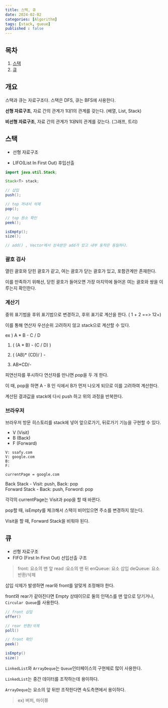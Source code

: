 ```yaml
---
title: 스택, 큐
date: 2024-02-02
categories: [Algorithm]
tags: [stack, queue]
published : false
---
```


## 목차

1.  <a href = "#stack">스택 </a>
1.  <a href = "#queue">큐 </a>

## 개요

스택과 큐는 자료구조다. 스택은 DFS, 큐는 BFS에 사용한다.

**선형 자료구조**, 자료 간의 관계가 1대1의 관계를 갖는다. (배열, List, Stack)

**비선형 자료구조**, 자료 간의 관계가 1대N의 관계를 갖는다. (그래프, 트리)

## <font id = "#stack"> 스택 </font>

- 선형 자료구조

- LIFO(List In First Out) 후입선출

```java
import java.util.Stack;

Stack<T> stack;

// 삽입
push();

// top 꺼내서 삭제
pop();

// top 원소 확인
peek();

isEmpty();
size();

// add() , Vector에서 상속받은 add가 있고 내부 동작은 동일하다.
```

### 괄호 검사

열린 괄호와 닫힌 괄호가 같고, 여는 괄호가 닫는 괄호가 있고, 포함관계만 존재한다.

이를 만족하기 위해선, 닫힌 괄호가 들어오면 가장 마지막에 들어온 여는 괄호와 쌍을 이루는지 확인한다.

### 계산기

중위 표기법을 후위 표기법으로 변경하고, 후위 표기로 계산을 한다. ( 1 + 2 ==> 12+)

이를 통해 연산자 우선순위 고려하지 않고 stack으로 계산할 수 있다.

ex ) A \* B - C / D

1. ( (A \* B) - (C / D) )

2. ( (AB)\* (CD)/ ) -

3. AB\*CD/-

피연산자를 푸시하다 연산자를 만나면 pop을 두 개 한다.

이 때, pop을 하면 A - B 인 식에서 B가 먼저 나오게 되므로 이를 고려하여 계산한다.

계산된 결과값을 stack에 다시 push 하고 위의 과정을 반복한다.

### 브라우저

브라우저 방문 히스토리를 stack에 넣어 앞으로가기, 뒤로가기 기능을 구현할 수 있다.

- V (Visit)
- B (Back)
- F (Forward)

```
V: ssafy.com
V: google.com
B:
F:

currentPage = google.com
```

Back Stack - Visit: push, Back: pop <br/>
Forward Stack - Back: push, Forword: pop

각각의 currentPage는 Visit과 pop을 할 때 바뀐다.

pop할 때, isEmpty를 체크해서 스택이 비어있으면 주소를 변경하지 않는다.

Visit을 할 때, Forward Stack을 비워야 된다.

## <font id = "#queue"> 큐 </font>

- 선형 자료구조
- FIFO (First In First Out) 선입선출 구조

> front: 요소의 맨 앞
> read :요소의 맨 뒤
> enQueue: 요소 삽입
> deQueue: 요소 반환/삭제

삽입 삭제가 발생하면 rear와 front를 알맞게 조정해야 한다.

front와 rear가 같아진다면 Empty 상태이므로 둘의 인덱스를 맨 앞으로 당기거나, `Circular Queue`를 사용한다.

```java
// front 삽입
offer()

// rear 반환/삭제
poll()

// front 확인
peek()

isEmpty()
size()
```

`LinkedList`와 `ArrayDeque`는 `Queue`인터페이스의 구현체로 많이 사용한다.

`LinkedList`는 중간 데이터를 조작하는데 용이하다.

`ArrayDeque`는 요소의 앞 뒤만 조작한다면 속도측면에서 용이하다.

> ex) 버퍼, 마이쮸
